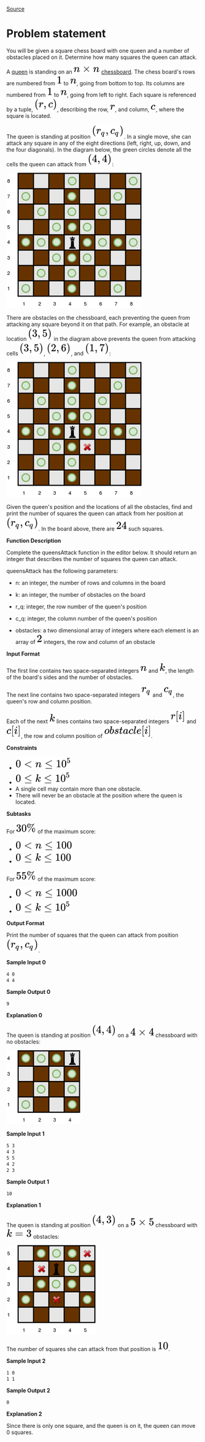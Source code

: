 [Source](https://www.hackerrank.com/challenges/queens-attack-2/problem)
# Problem statement
You will be given a square chess board with one queen and a number of obstacles placed on it.  Determine how many squares the queen can attack.  

A [queen](https://en.wikipedia.org/wiki/Queen_%28chess%29) is standing on an ![](./Resources/Element1.svg) [chessboard](https://en.wikipedia.org/wiki/Chess). The chess board's rows are numbered from ![](./Resources/Element2.svg) to ![](./Resources/Element3.svg), going from bottom to top.  Its columns are numbered from ![](./Resources/Element2.svg) to ![](./Resources/Element3.svg), going from left to right. Each square is referenced by a tuple, ![](./Resources/Element4.svg), describing the row, ![](./Resources/Element5.svg), and column, ![](./Resources/Element6.svg), where the square is located.

The queen is standing at position ![](./Resources/Element7.svg).  In a single move, she can attack any square in any of the eight directions (left, right, up, down, and the four diagonals). In the diagram below, the green circles denote all the cells the queen can attack from ![](./Resources/Element8.svg): 

![](./Resources/1485426500-a4039ebb00-chess1.png)

There are obstacles on the chessboard, each preventing the queen from attacking any square beyond it on that path. For example, an obstacle at location ![](./Resources/Element9.svg) in the diagram above prevents the queen from attacking cells ![](./Resources/Element9.svg), ![](./Resources/Element10.svg), and ![](./Resources/Element11.svg):

![](./Resources/1485459132-3fdc1f1ca3-chess_4_.png)

Given the queen's position and the locations of all the obstacles, find and print the number of squares the queen can attack from her position at ![](./Resources/Element7.svg).  In the board above, there are ![](./Resources/Element12.svg) such squares.


**Function Description**  

Complete the queensAttack function in the editor below.  It should return an integer that describes the number of squares the queen can attack.  

queensAttack has the following parameters: 


- n: an integer, the number of rows and columns in the board 


- k: an integer, the number of obstacles on the board 


- r_q: integer, the row number of the queen's position 


- c_q: integer, the column number of the queen's position 


- obstacles: a two dimensional array of integers where each element is an array of ![](./Resources/Element13.svg) integers, the row and column of an obstacle  


**Input Format**

The first line contains two space-separated integers ![](./Resources/Element3.svg) and ![](./Resources/Element14.svg), the length of the board's sides and the number of obstacles. 


The next line contains two space-separated integers ![](./Resources/Element15.svg) and ![](./Resources/Element16.svg), the queen's row and column position. 


Each of the next ![](./Resources/Element14.svg) lines contains two space-separated integers ![](./Resources/Element17.svg) and ![](./Resources/Element18.svg), the row and column position of ![](./Resources/Element19.svg).       


**Constraints**


* ![](./Resources/Element20.svg)
* ![](./Resources/Element21.svg)
* A single cell may contain more than one obstacle.
* There will never be an obstacle at the position where the queen is located.


**Subtasks**

For ![](./Resources/Element22.svg) of the maximum score: 


* ![](./Resources/Element23.svg)
* ![](./Resources/Element24.svg)

For ![](./Resources/Element25.svg) of the maximum score: 


* ![](./Resources/Element26.svg)
* ![](./Resources/Element21.svg)


**Output Format**

Print the number of squares that the queen can attack from position ![](./Resources/Element7.svg).


**Sample Input 0**

```
4 0
4 4
```

**Sample Output 0**

```
9
```

**Explanation 0**

The queen is standing at position ![](./Resources/Element8.svg) on a ![](./Resources/Element27.svg) chessboard with no obstacles:

![](./Resources/1485426553-3064e08638-chess2.png)


**Sample Input 1**

```
5 3
4 3
5 5
4 2
2 3
```

**Sample Output 1**

```
10
```

**Explanation 1**

The queen is standing at position ![](./Resources/Element28.svg) on a ![](./Resources/Element29.svg) chessboard with ![](./Resources/Element30.svg) obstacles:

![](./Resources/1485426870-84a6a0ce97-chess3.png)

The number of squares she can attack from that position is ![](./Resources/Element31.svg).


**Sample Input 2**

```
1 0
1 1
```

**Sample Output 2**

```
0
```

**Explanation 2**

Since there is only one square, and the queen is on it, the queen can move 0 squares.

